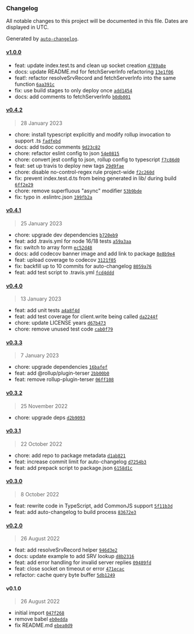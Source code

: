 ### Changelog

All notable changes to this project will be documented in this file. Dates are displayed in UTC.

Generated by [`auto-changelog`](https://github.com/CookPete/auto-changelog).

#### [v1.0.0](https://github.com/ayan4m1/minestat-es/compare/v0.4.2...v1.0.0)

- feat: update index.test.ts and clean up socket creation [`4789a8e`](https://github.com/ayan4m1/minestat-es/commit/4789a8e007cdf1b4e89c46b5bbe5fb731d6817c6)
- docs: update README.md for fetchServerInfo refactoring [`13e1f06`](https://github.com/ayan4m1/minestat-es/commit/13e1f0625dafd746899446331cb954f2b2433706)
- feat!: refactor resolveSrvRecord and fetchServerInfo into the same function [`6aa391c`](https://github.com/ayan4m1/minestat-es/commit/6aa391c36710a7f54a262a5ee2a9fe60155d58c8)
- fix: use build stages to only deploy once [`add1454`](https://github.com/ayan4m1/minestat-es/commit/add1454bdc7637a0f87150e54278ce95b655e697)
- docs: add comments to fetchServerInfo [`b0db001`](https://github.com/ayan4m1/minestat-es/commit/b0db0010c4058b8789f27e71388aa01c114371cb)

#### [v0.4.2](https://github.com/ayan4m1/minestat-es/compare/v0.4.1...v0.4.2)

> 28 January 2023

- chore: install typescript explicitly and modify rollup invocation to support .ts [`fadfebd`](https://github.com/ayan4m1/minestat-es/commit/fadfebd185ba5d1650b6706b57ed796e1b66fe4a)
- docs: add tsdoc comments [`9d23c82`](https://github.com/ayan4m1/minestat-es/commit/9d23c8239229897e1ca9bb35ae5990c5addca4d2)
- chore: refactor eslint config to json [`54e0815`](https://github.com/ayan4m1/minestat-es/commit/54e0815a2cabe27a552a3d7b19a4a253a1cf9c08)
- chore: convert jest config to json, rollup config to typescript [`f7c86d0`](https://github.com/ayan4m1/minestat-es/commit/f7c86d0e3db089721a670f03b3a4499f132235c2)
- feat: set up travis to deploy new tags [`29d9fae`](https://github.com/ayan4m1/minestat-es/commit/29d9faef577dcf4eba248ea2baa1b36ed9010aaa)
- chore: disable no-control-regex rule project-wide [`f2c260d`](https://github.com/ayan4m1/minestat-es/commit/f2c260d2516a4fc6a5bc92672b8214fd6880a413)
- fix: prevent index.test.d.ts from being generated in lib/ during build [`6ff2e29`](https://github.com/ayan4m1/minestat-es/commit/6ff2e29e0c270a9064aa1bd5e2a89f2c7d42ef26)
- chore: remove superfluous "async" modifier [`53b9bde`](https://github.com/ayan4m1/minestat-es/commit/53b9bde2a648a87845f979c3a243d5ad59bdb103)
- fix: typo in .eslintrc.json [`199fb2a`](https://github.com/ayan4m1/minestat-es/commit/199fb2a77075584613a7689515dd587cd79c9e4b)

#### [v0.4.1](https://github.com/ayan4m1/minestat-es/compare/v0.4.0...v0.4.1)

> 25 January 2023

- chore: upgrade dev dependencies [`b720eb9`](https://github.com/ayan4m1/minestat-es/commit/b720eb9e15179513343552b801ac08ccc51c0d57)
- feat: add .travis.yml for node 16/18 tests [`a59a3aa`](https://github.com/ayan4m1/minestat-es/commit/a59a3aab3cc1cc7be1aeb7052d5155843a75fb5c)
- fix: switch to array form [`ec52d48`](https://github.com/ayan4m1/minestat-es/commit/ec52d489f5943a796db1bda9f0df5072e71e1726)
- docs: add codecov banner image and add link to package [`8e8b9e4`](https://github.com/ayan4m1/minestat-es/commit/8e8b9e4ef6672940748aa405c3c2be0c3e64c237)
- feat: upload coverage to codecov [`3121f05`](https://github.com/ayan4m1/minestat-es/commit/3121f051b3bc8927b1bb47dcac8b51e8f0601460)
- fix: backfill up to 10 commits for auto-changelog [`8059a76`](https://github.com/ayan4m1/minestat-es/commit/8059a7694460e45bb5aab04a6bb3d44351a3b413)
- feat: add test script to .travis.yml [`fcd4ddd`](https://github.com/ayan4m1/minestat-es/commit/fcd4ddd205d20e66209168ccbc29f1082f5402fe)

#### [v0.4.0](https://github.com/ayan4m1/minestat-es/compare/v0.3.3...v0.4.0)

> 13 January 2023

- feat: add unit tests [`a4a8f4d`](https://github.com/ayan4m1/minestat-es/commit/a4a8f4d7b0c342531f388fab25a6a3ef8c85d012)
- feat: add test coverage for client.write being called [`da2244f`](https://github.com/ayan4m1/minestat-es/commit/da2244f245107b5e673f54ced8d7d814e8ca8495)
- chore: update LICENSE years [`d67b473`](https://github.com/ayan4m1/minestat-es/commit/d67b4739297d7419887341bf73c559039fe88da0)
- chore: remove unused test code [`cab0f79`](https://github.com/ayan4m1/minestat-es/commit/cab0f79f5cb7f06648b4e798b5e9b0d0123f2c21)

#### [v0.3.3](https://github.com/ayan4m1/minestat-es/compare/v0.3.2...v0.3.3)

> 7 January 2023

- chore: upgrade dependencies [`16bafef`](https://github.com/ayan4m1/minestat-es/commit/16bafefa2d3d55ebca042663aa498090ae87c9a7)
- feat: add @rollup/plugin-terser [`2bb00b0`](https://github.com/ayan4m1/minestat-es/commit/2bb00b00d6fb7cfc6237c3241278dd6fe609a9a4)
- feat: remove rollup-plugin-terser [`06ff108`](https://github.com/ayan4m1/minestat-es/commit/06ff10895c902f7d72028189cccfcc043348407f)

#### [v0.3.2](https://github.com/ayan4m1/minestat-es/compare/v0.3.1...v0.3.2)

> 25 November 2022

- chore: upgrade deps [`d2b9093`](https://github.com/ayan4m1/minestat-es/commit/d2b90934cdfefe9454c26e457b042f67c1cfc06f)

#### [v0.3.1](https://github.com/ayan4m1/minestat-es/compare/v0.3.0...v0.3.1)

> 22 October 2022

- chore: add repo to package metadata [`d1ab821`](https://github.com/ayan4m1/minestat-es/commit/d1ab8210ddbfff7ee6e8ae2e524c7eea0812b2af)
- feat: increase commit limit for auto-changelog [`d7254b3`](https://github.com/ayan4m1/minestat-es/commit/d7254b3da1f7b9999e22bf3ca1da38713ab57569)
- feat: add prepack script to package.json [`6158d1c`](https://github.com/ayan4m1/minestat-es/commit/6158d1c27abda90e9d9302ac8a4abc4e79f42930)

#### [v0.3.0](https://github.com/ayan4m1/minestat-es/compare/v0.2.0...v0.3.0)

> 8 October 2022

- feat: rewrite code in TypeScript, add CommonJS support [`5f11b3d`](https://github.com/ayan4m1/minestat-es/commit/5f11b3deb74b40370a18b34913c266023949a69a)
- feat: add auto-changelog to build process [`83672e3`](https://github.com/ayan4m1/minestat-es/commit/83672e3bc72a7726c47bcd3167e1600864ac91f6)

#### [v0.2.0](https://github.com/ayan4m1/minestat-es/compare/v0.1.0...v0.2.0)

> 26 August 2022

- feat: add resolveSrvRecord helper [`946d3e2`](https://github.com/ayan4m1/minestat-es/commit/946d3e23e71ccd18d5067f27c4d2e96553e61b62)
- docs: update example to add SRV lookup [`d8b2316`](https://github.com/ayan4m1/minestat-es/commit/d8b23163cb30484a415e00860c71b11bf040ca7a)
- feat: add error handling for invalid server replies [`09489fd`](https://github.com/ayan4m1/minestat-es/commit/09489fd4e0121102762e2975ae21c2ecc7aff13f)
- feat: close socket on timeout or error [`471ecac`](https://github.com/ayan4m1/minestat-es/commit/471ecac42dfad3b5b28428d4c6678956ba92937d)
- refactor: cache query byte buffer [`5db1249`](https://github.com/ayan4m1/minestat-es/commit/5db12497a6a16f3da1c0a471ff868daf0eb120de)

#### v0.1.0

> 26 August 2022

- initial import [`047f268`](https://github.com/ayan4m1/minestat-es/commit/047f26807495c30a5b5899fb508a503ae018f237)
- remove babel [`eb0edda`](https://github.com/ayan4m1/minestat-es/commit/eb0edda2025eb6a7f8aba8413d64524acb3218ad)
- fix README.md [`ebea0d9`](https://github.com/ayan4m1/minestat-es/commit/ebea0d96febc9c80fcaf74de2f813ec117db0332)
